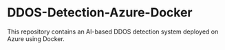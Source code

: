 # DDOS-Detection-Azure-Docker
This repository contains an AI-based DDOS detection system deployed on Azure using Docker.

